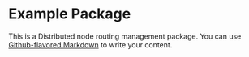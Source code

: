 # Example Package

This is a Distributed node routing management package. You can use
[Github-flavored Markdown](https://github.com/kensdm/forest/blob/master/README.md)
to write your content.